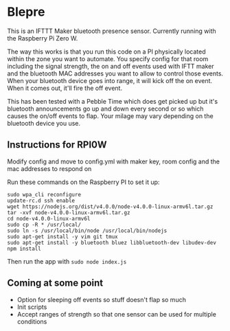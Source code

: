 # Blepre
This is an IFTTT Maker bluetooth presence sensor. Currently running with the Raspberry Pi Zero W.

The way this works is that you run this code on a PI physically located within the zone you want to automate. You specify config for that room including the signal strength, the on and off events used with IFTT maker and the bluetooth MAC addresses you want to allow to control those events. When your bluetooth device goes into range, it will kick off the on event. When it comes out, it'll fire the off event.

This has been tested with a Pebble Time which does get picked up but it's bluetooth announcements go up and down every second or so which causes the on/off events to flap. Your milage may vary depending on the bluetooth device you use.

## Instructions for RPI0W

Modify config and move to config.yml with maker key, room config and the mac addresses to respond on

Run these commands on the Raspberry PI to set it up:

```wpa_passphrase "wifi-essid" "wpapassword" >> /etc/wpa_supplicant/wpa_supplicant.conf
sudo wpa_cli reconfigure
update-rc.d ssh enable
wget https://nodejs.org/dist/v4.0.0/node-v4.0.0-linux-armv6l.tar.gz
tar -xvf node-v4.0.0-linux-armv6l.tar.gz
cd node-v4.0.0-linux-armv6l
sudo cp -R * /usr/local/
sudo ln -s /usr/local/bin/node /usr/local/bin/nodejs
sudo apt-get install -y vim git tmux
sudo apt-get install -y bluetooth bluez libbluetooth-dev libudev-dev
npm install
```

Then run the app with `sudo node index.js`

## Coming at some point

- Option for sleeping off events so stuff doesn't flap so much
- Init scripts
- Accept ranges of strength so that one sensor can be used for multiple conditions
